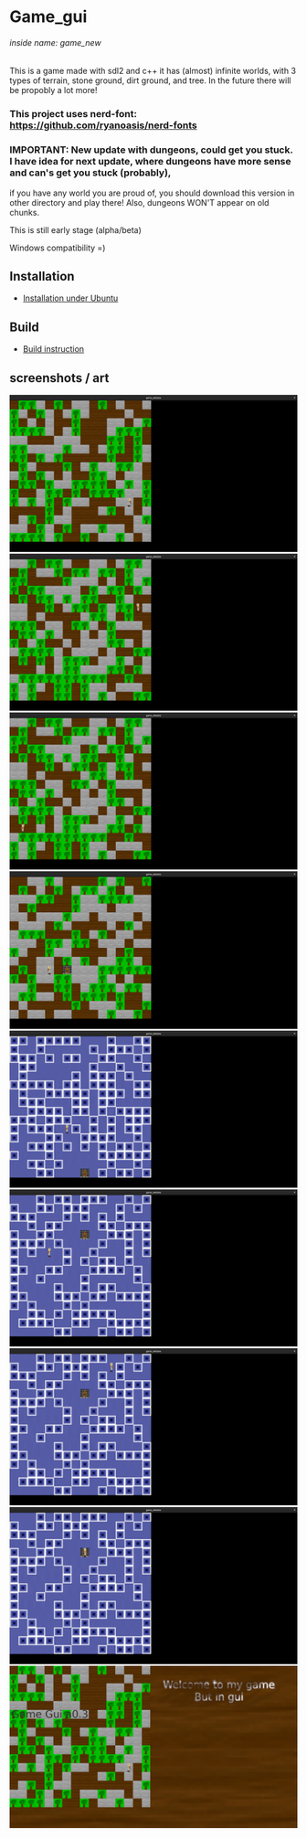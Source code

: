 # Game_gui 
###### inside name: game_new
This is a game made with sdl2 and c++
it has (almost) infinite worlds, with 3 types of terrain, stone ground, dirt ground, and tree. In the future there will be propobly a lot more!

### This project uses nerd-font: https://github.com/ryanoasis/nerd-fonts

### IMPORTANT: New update with dungeons, could get you stuck. I have idea for next update, where dungeons have more sense and can's get you stuck (probably),
if you have any world you are proud of, you should download this version in other directory and play there! Also, dungeons WON'T appear on old chunks.

This is still early stage (alpha/beta)

Windows compatibility =)

## Installation

* [Installation under Ubuntu](install.md)

## Build

* [Build instruction](build.md)

## screenshots / art
![](screenshots/1.png)
![](screenshots/2.png)
![](screenshots/3.png)
![](screenshots/4.png)
![](screenshots/5.png)
![](screenshots/6.png)
![](screenshots/7.png)
![](screenshots/8.png)
![](screenshots/9.png)
